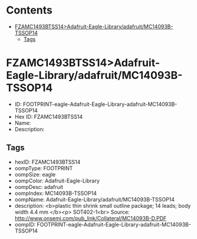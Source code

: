 



Contents
========

* [FZAMC1493BTSS14>Adafruit-Eagle-Library/adafruit/MC14093B-TSSOP14](#fzamc1493btss14adafruit-eagle-libraryadafruitmc14093b-tssop14)
	* [Tags](#tags)

# FZAMC1493BTSS14>Adafruit-Eagle-Library/adafruit/MC14093B-TSSOP14

- ID: FOOTPRINT-eagle-Adafruit-Eagle-Library-adafruit-MC14093B-TSSOP14
- Hex ID: FZAMC1493BTSS14
- Name: 
- Description: 

## Tags

- hexID: FZAMC1493BTSS14
- oompType: FOOTPRINT
- oompSize: eagle
- oompColor: Adafruit-Eagle-Library
- oompDesc: adafruit
- oompIndex: MC14093B-TSSOP14
- oompName: Adafruit-Eagle-Library/adafruit/MC14093B-TSSOP14
- description: &lt;b&gt;plastic thin shrink small outline package; 14 leads; body width 4.4 mm &lt;/b&gt;&lt;p&gt;
SOT402-1&lt;br&gt;
Source: http://www.onsemi.com/pub_link/Collateral/MC14093B-D.PDF
- oompID: FOOTPRINT-eagle-Adafruit-Eagle-Library-adafruit-MC14093B-TSSOP14
